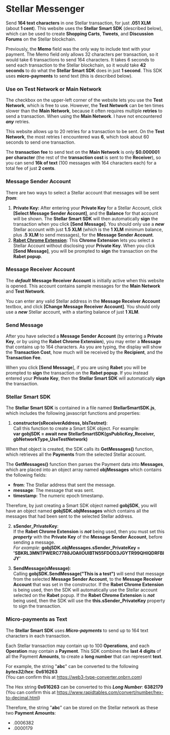 # Stellar Messenger
Send **164 text characters** in one Stellar transaction, for just **.051 XLM** (about **1 cent**). This website uses the **Stellar Smart SDK** (described below), which can be used to create **Shopping Carts**, **Tweets**, and **Discussion Forums** on the Stellar blockchain.

Previously, the **Memo** field was the only way to include text with your payment. The Memo field only allows 32 characters per transaction, so it would take 6 transactions to send 164 characters. It takes 6 seconds to send each transaction to the Stellar blockchain, so it would take **42 seconds** to do what the **Stellar Smart SDK** does in just **1 second**. This SDK uses **micro-payments** to send text (this is described below).

### Use on Test Network or Main Network
The checkbox on the upper-left corner of the website lets you use the **Test Network**, which is free to use. However, the **Test Network** can be ten times slower than the **Main Network**, because it often requires multiple **retries** to send a transaction. When using the **Main Network**. I have not encountered ***any*** retries. 

This website allows up to 20 retries for a transaction to be sent. On the **Test Network**, the most retries I encountered was **6**, which took about 60 seconds to send one transaction.

The **transaction fee** to send text on the **Main Network** is only **$0.000001 per character** (the rest of the **transaction cost** is sent to the **Receiver**), so you can send **16k of text** (100 messages with 164 characters each) for a total fee of just **2 cents**.

### Message Sender Account
There are two ways to select a Stellar account that messages will be sent ***from***:
1. **Private Key:** After entering your **Private Key** for a Stellar Account, click **[Select Message Sender Account]**, and the **Balance** for that account will be shown. 
The **Stellar Smart SDK** will then automatically **sign** the transaction when you click **[Send Message]**.
You should only use a ***new*** Stellar account with just **1.5 XLM** (which is the **1 XLM** minimum balance, plus **.5 XLM** to send messages), for the **Message Sender Account**.
2. [**Rabet Chrome Extension**](https://chrome.google.com/webstore/detail/rabet/hgmoaheomcjnaheggkfafnjilfcefbmo): This **Chrome Extension** lets you select a Stellar Account without disclosing your **Private Key**. When you click **[Send Message]**, you will be prompted to **sign** the transaction on the **Rabet popup**.

### Message Receiver Account
The ***default*** **Message Receiver Account** is initially active when this website is opened. This account contains sample messages for the **Main Network** and **Test Network**.

You can enter any valid Stellar address in the **Message Receiver Account** textbox, and click **[Change Message Receiver Account]**. You should only use a ***new*** Stellar account, with a starting balance of just **1 XLM**.

### Send Message
After you have selected a **Message Sender Account** (by entering a **Private Key**, or by using the **Rabet Chrome Extension**), you may enter a **Message** that contains up to 164 characters. As you are typing, the display will show the **Transaction Cost**, how much will be received by the **Recipient**, and the **Transaction Fee**.

When you click **[Send Message**], if you are using **Rabet** you will be prompted to **sign** the transaction on the **Rabet popup**. If you instead entered your **Private Key**, then the **Stellar Smart SDK** will automatically **sign** the transaction.

### Stellar Smart SDK
The **Stellar Smart SDK** is contained in a file named **StellarSmartSDK.js**, which includes the following javascript functions and properties:

1. **constructor(sReceiverAddress, bIsTestnet)**:<br> 
Call this function to create a Smart SDK object. For example:<br>
**var gobjSDK = await new StellarSmartSDK(gsPublicKey_Receiver, gbNetworkType_UseTestNetwork)**

When that object is created, the SDK calls its **GetMessages()** function, which retrieves all the **Payments** from the selected Stellar account.

The **GetMessages()** function then parses the Payment data into **Messages**, which are placed into an object array named **objMessages** which contains the following fields:
  * **from**: The Stellar address that sent the message.
  * **message**: The message that was sent.
  * **timestamp**: The numeric epoch timestamp.
  
Therefore, by just creating a Smart SDK object named **gobjSDK**, you will have an object named **gobjSDK.objMessages** which 
contains all the messages that had been sent to the selected Stellar address.

2. **sSender_PrivateKey**:<br>
If the **Rabet Chrome Extension** is ***not*** being used, then you must set this ***property*** with the **Private Key** of the **Message Sender Account**,
before sending a message.<br>
*For example:* **gobjSDK.objMessages.sSender_PrivateKey = 'SBKRL3MNTPWERC7788JOAIIOUIBTN55FDOD3JGYTR99QHIQDRFBIJY'**

3. **SendMessage(sMessage)**:<br>
Calling **gobjSDK.SendMessage("This is a test")** will send that message from the selected **Message Sender Account**, 
to the **Message Receiver Account** that was set in the constructor.
If the **Rabet Chrome Extension** is being used, then the SDK will automatically use the Stellar account selected on the **Rabet** popup.
If the **Rabet Chrome Extension** is ***not*** being used, then the SDK will use the **this.sSender_PrivateKey** property to sign the transaction.

### Micro-payments as Text

The **Stellar Smart SDK** uses ***Micro-payments*** to send up to 164 text characters in each transaction.

Each Stellar transaction may contain up to 100 **Operations**, and each **Operation** may contain a **Payment**. 
This SDK combines the **last 4 digits** of all the Payment **Amounts**, to create a **long number** that can represent **text**.

For example, the string "**abc**" can be converted to the following ***bytes32/hex***: **0x616263**<br>
(You can confirm this at https://web3-type-converter.onbrn.com)

The Hex string **0x616263** can be converted to this ***Long Number***: **6382179**<br>
(You can confirm this at https://www.rapidtables.com/convert/number/hex-to-decimal.html)

Therefore, the string "**abc**" can be stored on the Stellar network as these two **Payment Amounts**:
* .0006382
* .0000179


